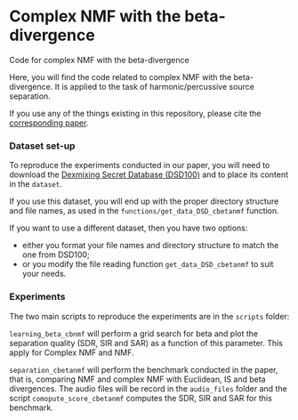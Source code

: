 # Complex NMF with the beta-divergence

Code for complex NMF with the beta-divergence

Here, you will find the code related to complex NMF with the beta-divergence. It is applied to the task of harmonic/percussive source separation.

If you use any of the things existing in this repository, please cite the [corresponding paper](https://hal.archives-ouvertes.fr/hal-01779664). 


### Dataset set-up

To reproduce the experiments conducted in our paper, you will need to download the [Dexmixing Secret Database (DSD100)](http://www.sisec17.audiolabs-erlangen.de) and to place its content in the `dataset`.

If you use this dataset, you will end up with the proper directory structure and file names, as used in the `functions/get_data_DSD_cbetanmf` function.

If you want to use a different dataset, then you have two options: 
- either you format your file names and directory structure to match the one from DSD100;
- or you modify the file reading function `get_data_DSD_cbetanmf` to suit your needs.


### Experiments

The two main scripts to reproduce the experiments are in the `scripts` folder:

`learning_beta_cbnmf` will perform a grid search for beta and plot the separation quality (SDR, SIR and SAR) as a function of this parameter. This apply for Complex NMF and NMF.

`separation_cbetanmf` will perform the benchmark conducted in the paper, that is, comparing NMF and complex NMF with Euclidean, IS and beta divergences. The audio files will be record in the `audio_files` folder and the script `comopute_score_cbetanmf` computes the SDR, SIR and SAR for this benchmark.
